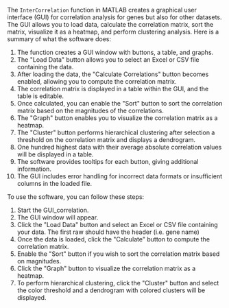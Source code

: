 The `InterCorrelation` function in MATLAB creates a graphical user interface (GUI) for correlation analysis for genes but also for other datasets. The GUI allows you to load data, calculate the correlation matrix, sort the matrix, visualize it as a heatmap, and perform clustering analysis. Here is a summary of what the software does:

1. The function creates a GUI window with buttons, a table, and graphs.
2. The "Load Data" button allows you to select an Excel or CSV file containing the data.
3. After loading the data, the "Calculate Correlations" button becomes enabled, allowing you to compute the correlation matrix.
4. The correlation matrix is displayed in a table within the GUI, and the table is editable.
5. Once calculated, you can enable the "Sort" button to sort the correlation matrix based on the magnitudes of the correlations.
6. The "Graph" button enables you to visualize the correlation matrix as a heatmap.
7. The "Cluster" button performs hierarchical clustering after selection a threshold on the correlation matrix and displays a dendrogram.
8. One hundred highest data with their average absolute correlation values will be displayed in a table.
8. The software provides tooltips for each button, giving additional information.
9. The GUI includes error handling for incorrect data formats or insufficient columns in the loaded file.

To use the software, you can follow these steps:
1. Start the GUI_correlation.
2. The GUI window will appear.
4. Click the "Load Data" button and select an Excel or CSV file containing your data. The first raw should have the header (i.e. gene name)
5. Once the data is loaded, click the "Calculate" button to compute the correlation matrix.
6. Enable the "Sort" button if you wish to sort the correlation matrix based on magnitudes.
7. Click the "Graph" button to visualize the correlation matrix as a heatmap.
8. To perform hierarchical clustering, click the "Cluster" button and select the color threshold and a dendrogram with colored clusters will be displayed.
